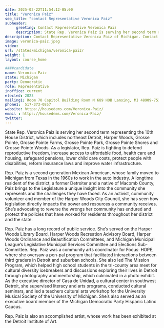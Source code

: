 ```yaml
---
date: 2025-02-22T11:54:12-05:00
title: "Veronica Paiz"
seo_title: "contact Representative Veronica Paiz"
subheader:
     greeting: Contact Representative Veronica Paiz
     description: State Rep. Veronica Paiz is serving her second term representing the 10th House District, which includes northeast Detroit, Harper Woods, Grosse Pointe, Grosse Pointe Farms, Grosse Pointe Park, Grosse Pointe Shores and Grosse Pointe Woods.
description: Contact Representative Veronica Paiz of Michigan. Contact information for Veronica Paiz includes email address, phone number, and mailing address.
image: veronica-paiz.jpeg
video:
url: /states/michigan/veronica-paiz/
weight: 1
layout: course_home

####candidate
name: Veronica Paiz
state: Michigan
party: Democratic
role: Representative
inoffice: current
elected: 2023
mailing1: Room 70 Capitol Building Room N 689 HOB Lansing, MI 48909-7514
phone1:  517-373-0857
website: https://housedems.com/Veronica-Paiz/
email : https://housedems.com/Veronica-Paiz/
twitter: 
---
```

State Rep. Veronica Paiz is serving her second term representing the 10th House District, which includes northeast Detroit, Harper Woods, Grosse Pointe, Grosse Pointe Farms, Grosse Pointe Park, Grosse Pointe Shores and Grosse Pointe Woods. As a legislator, Rep. Paiz is fighting to defend reproductive freedom, increase access to affordable food, health care and housing, safeguard pensions, lower child care costs, protect people with disabilities, reform insurance laws and improve water infrastructure.

Rep. Paiz is a second generation Mexican American, whose family moved to Michigan from Texas in the 1960s to work in the auto industry. A longtime resident of the district, a former Detroiter and a native of Macomb County, Paiz brings to the Legislature a unique insight into the community she represents and the challenges they have faced. As an activist, community volunteer and member of the Harper Woods City Council, she has seen how legislation directly impacts the power and resources a community receives. She’s advocating to reverse the wrongs her community has endured and protect the policies that have worked for residents throughout her district and the state.

Rep. Paiz has a long record of public service. She’s served on the Harper Woods Library Board, Harper Woods Recreation Advisory Board, Harper Woods Ordinance and Beautification Committees, and Michigan Municipal League’s Legislative Municipal Services Committee and Elections Sub-Committee. Rep. Paiz was a community arts coordinator for Focus: HOPE, where she oversaw a pen-pal program that facilitated interactions between third graders in Detroit and suburban schools. She also led The Mission Program, which helped high school students in the tri-county area meet for cultural diversity icebreakers and discussions exploring their lives in Detroit through photography and mentorship, which culminated in a photo exhibit. As the executive director of Casa de Unidad, a cultural center in southwest Detroit, she supervised literacy and arts programs, conducted cultural seminars, and led a teachers cultural arts workshop for the University Musical Society of the University of Michigan. She’s also served as an executive board member of the Michigan Democratic Party Hispanic Latino Caucus.

Rep. Paiz is also an accomplished artist, whose work has been exhibited at the Detroit Institute of Art.
